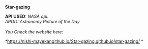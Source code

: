 **Star-gazing**

**API USED:**
*NASA api:*<br>
*APOD: Astronomy Picture of the Day*<br>
<br>
*You Check the website here:*

*https://nishi-mayekar.github.io/Star-gazing.github.io/star-gazing/
*
